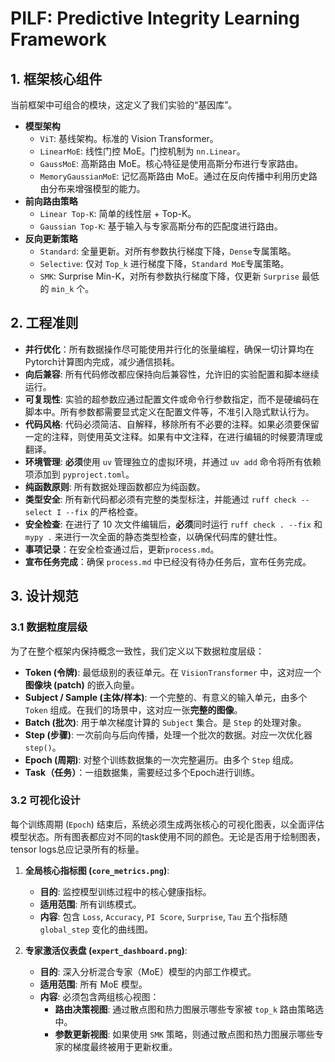 # PILF: Predictive Integrity Learning Framework

## 1. 框架核心组件

当前框架中可组合的模块，这定义了我们实验的“基因库”。

- **模型架构**
  - `ViT`: 基线架构。标准的 Vision Transformer。
  - `LinearMoE`: 线性门控 MoE。门控机制为 `nn.Linear`。
  - `GaussMoE`: 高斯路由 MoE。核心特征是使用高斯分布进行专家路由。
  - `MemoryGaussianMoE`: 记忆高斯路由 MoE。通过在反向传播中利用历史路由分布来增强模型的能力。
- **前向路由策略**
  - `Linear Top-K`: 简单的线性层 + Top-K。
  - `Gaussian Top-K`: 基于输入与专家高斯分布的匹配度进行路由。
- **反向更新策略**
  - `Standard`: 全量更新。对所有参数执行梯度下降，`Dense`专属策略。
  - `Selective`: 仅对 `Top_k` 进行梯度下降，`Standard MoE`专属策略。
  - `SMK`: Surprise Min-K，对所有参数执行梯度下降，仅更新 `Surprise` 最低的 `min_k` 个。

## 2. 工程准则

- **并行优化**：所有数据操作尽可能使用并行化的张量编程，确保一切计算均在Pytorch计算图内完成，减少通信损耗。
- **向后兼容**: 所有代码修改都应保持向后兼容性，允许旧的实验配置和脚本继续运行。
- **可复现性**: 实验的超参数应通过配置文件或命令行参数指定，而不是硬编码在脚本中。所有参数都需要显式定义在配置文件等，不准引入隐式默认行为。
- **代码风格**: 代码必须简洁、自解释，移除所有不必要的注释。如果必须要保留一定的注释，则使用英文注释。如果有中文注释，在进行编辑的时候要清理或翻译。
- **环境管理**: **必须**使用 `uv` 管理独立的虚拟环境，并通过 `uv add` 命令将所有依赖项添加到 `pyproject.toml`。
- **纯函数原则**: 所有数据处理函数都应为纯函数。
- **类型安全**: 所有新代码都必须有完整的类型标注，并能通过 `ruff check --select I --fix` 的严格检查。
- **安全检查**: 在进行了 10 次文件编辑后，**必须**同时运行 `ruff check . --fix` 和 `mypy .` 来进行一次全面的静态类型检查，以确保代码库的健壮性。
- **事项记录**：在安全检查通过后，更新`process.md`。
- **宣布任务完成**：确保 `process.md` 中已经没有待办任务后，宣布任务完成。

## 3. 设计规范

### 3.1 数据粒度层级

为了在整个框架内保持概念一致性，我们定义以下数据粒度层级：

- **Token (令牌)**: 最低级别的表征单元。在 `VisionTransformer` 中，这对应一个**图像块 (patch)** 的嵌入向量。
- **Subject / Sample (主体/样本)**: 一个完整的、有意义的输入单元，由多个 `Token` 组成。在我们的场景中，这对应一张**完整的图像**。
- **Batch (批次)**: 用于单次梯度计算的 `Subject` 集合。是 `Step` 的处理对象。
- **Step (步骤)**: 一次前向与后向传播，处理一个批次的数据。对应一次优化器 `step()`。
- **Epoch (周期)**: 对整个训练数据集的一次完整遍历。由多个 `Step` 组成。
- **Task（任务）**：一组数据集，需要经过多个Epoch进行训练。

### 3.2 可视化设计

每个训练周期 (`Epoch`) 结束后，系统必须生成两张核心的可视化图表，以全面评估模型状态。所有图表都应对不同的task使用不同的颜色。无论是否用于绘制图表，tensor logs总应记录所有的标量。

1. **全局核心指标图 (`core_metrics.png`)**:
    - **目的**: 监控模型训练过程中的核心健康指标。
    - **适用范围**: 所有训练模式。
    - **内容**: 包含 `Loss`, `Accuracy`, `PI Score`, `Surprise`, `Tau` 五个指标随 `global_step` 变化的曲线图。

2. **专家激活仪表盘 (`expert_dashboard.png`)**:
    - **目的**: 深入分析混合专家（MoE）模型的内部工作模式。
    - **适用范围**: 所有 MoE 模型。
    - **内容**: 必须包含两组核心视图：
        - **路由决策视图**: 通过散点图和热力图展示哪些专家被 `top_k` 路由策略选中。
        - **参数更新视图**: 如果使用 `SMK` 策略，则通过散点图和热力图展示哪些专家的梯度最终被用于更新权重。
